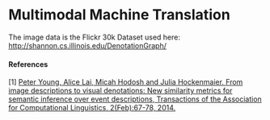 # Multimodal Machine Translation

The image data is the Flickr 30k Dataset used here: http://shannon.cs.illinois.edu/DenotationGraph/



#### References
[1] <a href=http://shannon.cs.illinois.edu/DenotationGraph/>Peter Young, Alice Lai, Micah Hodosh and Julia Hockenmaier. From image descriptions to visual denotations: New similarity metrics for semantic inference over event descriptions, Transactions of the Association for Computational Linguistics, 2(Feb):67-78, 2014.</a>
